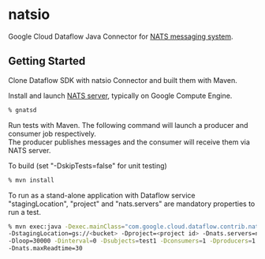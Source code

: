 # natsio

Google Cloud Dataflow Java Connector for [NATS messaging system](http://nats.io).

## Getting Started

Clone Dataflow SDK with natsio Connector and built them with Maven.

Install and launch [NATS server](http://nats.io/documentation/server/gnatsd-intro/), typically on Google Compute Engine.
```bash
% gnatsd
```

Run tests with Maven. The following command will launch a producer and consumer job respectively.<BR>
The producer publishes messages and the consumer will receive them via NATS server.<BR>

To build (set "-DskipTests=false" for unit testing)
```bash
% mvn install
```

To run as a stand-alone application with Dataflow service<BR>
"stagingLocation", "project" and "nats.servers" are mandatory properties to run a test.
```bash
% mvn exec:java -Dexec.mainClass="com.google.cloud.dataflow.contrib.natsio.example.NatsIOTest" ¥
-DstagingLocation=gs://<bucket> -Dproject=<project id> -Dnats.servers=nats://<server>:4222 -Dnats.queue=queue1 ¥
-Dloop=30000 -Dinterval=0 -Dsubjects=test1 -Dconsumers=1 -Dproducers=1 -Dnats.maxRecords=20000 ¥
-Dnats.maxReadtime=30
```
